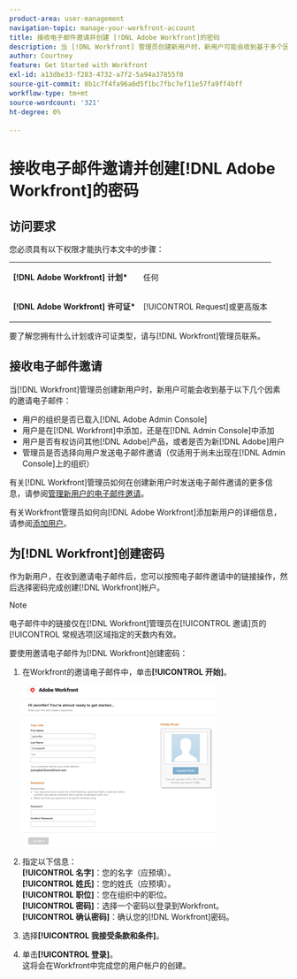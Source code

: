 ```yaml
---
product-area: user-management
navigation-topic: manage-your-workfront-account
title: 接收电子邮件邀请并创建 [!DNL Adobe Workfront]的密码
description: 当 [!DNL Workfront] 管理员创建新用户时，新用户可能会收到基于多个因素的邀请电子邮件。
author: Courtney
feature: Get Started with Workfront
exl-id: a13dbe33-f283-4732-a7f2-5a94a37855f0
source-git-commit: 8b1c7f4fa96a6d5f1bc7fbc7ef11e57fa9ff4bff
workflow-type: tm+mt
source-wordcount: '321'
ht-degree: 0%

---
```


# 接收电子邮件邀请并创建[!DNL Adobe Workfront]的密码

## 访问要求

您必须具有以下权限才能执行本文中的步骤：

<table style="table-layout:auto"> 
 <col> 
 </col> 
 <col> 
 </col> 
 <tbody> 
  <tr> 
   <td role="rowheader"><strong>[!DNL Adobe Workfront] 计划*</strong></td> 
   <td> <p>任何</p> </td> 
  </tr> 
  <tr> 
   <td role="rowheader"><strong>[!DNL Adobe Workfront] 许可证*</strong></td> 
   <td> <p>[!UICONTROL Request]或更高版本</p> </td> 
  </tr> 
 </tbody> 
</table>

要了解您拥有什么计划或许可证类型，请与[!DNL Workfront]管理员联系。

## 接收电子邮件邀请

当[!DNL Workfront]管理员创建新用户时，新用户可能会收到基于以下几个因素的邀请电子邮件：

* 用户的组织是否已载入[!DNL Adobe Admin Console]
* 用户是在[!DNL Workfront]中添加，还是在[!DNL Admin Console]中添加
* 用户是否有权访问其他[!DNL Adobe]产品，或者是否为新[!DNL Adobe]用户
* 管理员是否选择向用户发送电子邮件邀请（仅适用于尚未出现在[!DNL Admin Console]上的组织）

有关[!DNL Workfront]管理员如何在创建新用户时发送电子邮件邀请的更多信息，请参阅[管理新用户的电子邮件邀请](../../../administration-and-setup/manage-workfront/emails/manage-email-invitations.md)。

有关Workfront管理员如何向[!DNL Adobe Workfront]添加新用户的详细信息，请参阅[添加用户](../../../administration-and-setup/add-users/create-and-manage-users/add-users.md)。

## 为[!DNL Workfront]创建密码

作为新用户，在收到邀请电子邮件后，您可以按照电子邮件邀请中的链接操作，然后选择密码完成创建[!DNL Workfront]帐户。

>[!NOTE]
>
>电子邮件中的链接仅在[!DNL Workfront]管理员在[!UICONTROL 邀请]页的[!UICONTROL 常规选项]区域指定的天数内有效。

要使用邀请电子邮件为[!DNL Workfront]创建密码：

1. 在Workfront的邀请电子邮件中，单击&#x200B;**[!UICONTROL 开始]**。

   ![来自电子邮件邀请的新用户屏幕](assets/new-user-screen-from-invitation-adobe-350x292.png)

1. 指定以下信息：\
   **[!UICONTROL 名字]**：您的名字（应预填）。\
   **[!UICONTROL 姓氏]**：您的姓氏（应预填）。\
   **[!UICONTROL 职位]**：您在组织中的职位。\
   **[!UICONTROL 密码]**：选择一个密码以登录到Workfront。\
   **[!UICONTROL 确认密码]**：确认您的[!DNL Workfront]密码。

1. 选择&#x200B;**[!UICONTROL 我接受条款和条件]**。
1. 单击&#x200B;**[!UICONTROL 登录]**。\
   这将会在Workfront中完成您的用户帐户的创建。
